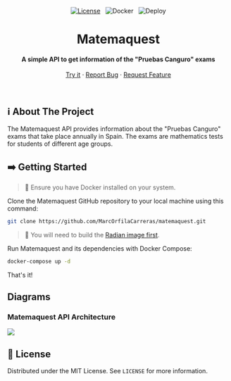 <div align="center">

[![License](https://img.shields.io/github/license/MarcOrfilaCarreras/matemaquest?style=flat)](https://github.com/MarcOrfilaCarreras/matemaquest) &nbsp; ![Docker](https://img.shields.io/github/actions/workflow/status/MarcOrfilaCarreras/matemaquest/docker.yml?branch=master&label=docker&style=flat) &nbsp; ![Deploy](https://img.shields.io/github/actions/workflow/status/MarcOrfilaCarreras/matemaquest/deploy.yml?branch=master&label=deploy&style=flat)

</div>

<div align="center">
    <h1>Matemaquest</h1>
    <h4>A simple API to get information of the "Pruebas Canguro" exams</h4>
</div>

<p align="center">
    <a href="https://rapidapi.com/MarcOrfilaCarreras/api/matemaquest1/">Try it</a>
    ·
    <a href="https://github.com/MarcOrfilaCarreras/matemaquest/issues">Report Bug</a>
    ·
    <a href="https://github.com/MarcOrfilaCarreras/matemaquest/issues">Request Feature</a>
  </p>

<br>

## :information_source: About The Project

The Matemaquest API provides information about the "Pruebas Canguro" exams that take place annually in Spain. The exams are mathematics tests for students of different age groups.

## :arrow_right: Getting Started

> :eyes: Ensure you have Docker installed on your system.

Clone the Matemaquest GitHub repository to your local machine using this command:

``` bash
git clone https://github.com/MarcOrfilaCarreras/matemaquest.git
```

> :eyes: You will need to build the [Radian image first](https://github.com/dariubs/radian#docker-quick-start).

Run Matemaquest and its dependencies with Docker Compose:

```bash
docker-compose up -d
```

That's it!

## Diagrams
### Matemaquest API Architecture

[![](https://mermaid.ink/img/pako:eNqFUU1vgzAM_SvIZ0B8BMJymNTCcTutp5UdUpKtaCRhgUzrEP99aZi0UlWaT_Z7jt9zPEGjGAcCb5r2R29X1dKzMZjDApSdMmzBVvjO6EH94efY7AUduaAfhg9jwPjny5rfrvheK3bRwOWvikuuTDyohnY3TFSqeed6rVJeqlw5qPaaspbKf3Q3XhDce-VSbC-L0hUV-CC4FrRl9uOmM1XDeOSC10BseqCDzWo52z5qRvV0kg2QURvug-mZtVe11G4ggLzSbrAoZ-2o9ONyCXcQH3oqgUzwBSTJ8xChFGGcpXkSo9iHExCMwyxKiii7y2KMcDH78K2UnRmFRYTzNCtQah8UMcJu2LMjneD8A_RLkCM?type=png)](https://mermaid.live/edit#pako:eNqFUU1vgzAM_SvIZ0B8BMJymNTCcTutp5UdUpKtaCRhgUzrEP99aZi0UlWaT_Z7jt9zPEGjGAcCb5r2R29X1dKzMZjDApSdMmzBVvjO6EH94efY7AUduaAfhg9jwPjny5rfrvheK3bRwOWvikuuTDyohnY3TFSqeed6rVJeqlw5qPaaspbKf3Q3XhDce-VSbC-L0hUV-CC4FrRl9uOmM1XDeOSC10BseqCDzWo52z5qRvV0kg2QURvug-mZtVe11G4ggLzSbrAoZ-2o9ONyCXcQH3oqgUzwBSTJ8xChFGGcpXkSo9iHExCMwyxKiii7y2KMcDH78K2UnRmFRYTzNCtQah8UMcJu2LMjneD8A_RLkCM)

## :key: License

Distributed under the MIT License. See `LICENSE` for more information.
